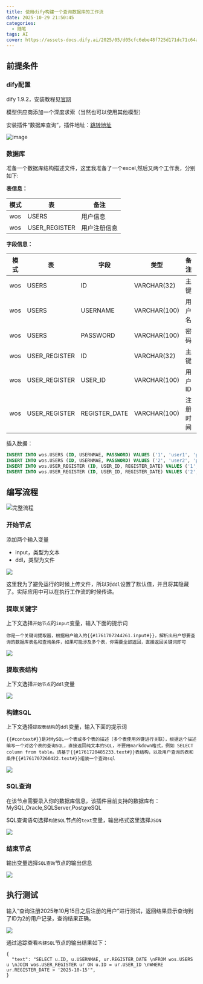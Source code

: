 ```yaml
---
title: 使用dify构建一个查询数据库的工作流
date: 2025-10-29 21:50:45
categories:
  - 随笔
tags: AI
cover: https://assets-docs.dify.ai/2025/05/d05cfc6ebe48f725d171dc71c64a5d16.svg
---
```


## 前提条件

### dify配置

dify 1.9.2，安装教程见[官网](https://docs.dify.ai/zh-hans/getting-started/install-self-hosted/docker-compose)

模型供应商添加一个深度求索（当然也可以使用其他模型）

安装插件“数据库查询”，插件地址：[跳转地址](https://marketplace.dify.ai/plugins/junjiem/db_query?source=http%253A%252F%252F121.37.246.252%253A81&amp;theme=system)

![image](https://static.jiangliuhong.top/images/picgo/20251029212230.png)

### 数据库

准备一个数据库结构描述文件，这里我准备了一个excel,然后又两个工作表，分别如下:

**表信息：**

| 模式 | 表            | 备注         |
| ------ | --------------- | -------------- |
| wos  | USERS         | 用户信息     |
| wos  | USER_REGISTER | 用户注册信息 |

**字段信息：**

| 模式 | 表            | 字段          | 类型         | 备注     | 关联外键     |
| ------ | --------------- | --------------- | -------------- | ---------- | -------------- |
| wos  | USERS         | ID            | VARCHAR(32)  | 主键     |              |
| wos  | USERS         | USERNAME      | VARCHAR(100) | 用户名   |              |
| wos  | USERS         | PASSWORD      | VARCHAR(100) | 密码     |              |
| wos  | USER_REGISTER | ID            | VARCHAR(32)  | 主键     |              |
| wos  | USER_REGISTER | USER_ID       | VARCHAR(100) | 用户ID   | wos.USERS.ID |
| wos  | USER_REGISTER | REGISTER_DATE | VARCHAR(100) | 注册时间 |              |

插入数据：

```sql
INSERT INTO wos.USERS (ID, USERNMAE, PASSWORD) VALUES ('1', 'user1', 'password1');
INSERT INTO wos.USERS (ID, USERNMAE, PASSWORD) VALUES ('2', 'user2', 'password2');
INSERT INTO wos.USER_REGISTER (ID, USER_ID, REGISTER_DATE) VALUES ('1', '1', '2025-10-10');
INSERT INTO wos.USER_REGISTER (ID, USER_ID, REGISTER_DATE) VALUES ('2', '2', '2025-10-20');
```

## 编写流程

![](https://static.jiangliuhong.top/images/picgo/20251029204503.png "完整流程")

### 开始节点

添加两个输入变量

- input，类型为文本
- ddl，类型为文件

![](https://static.jiangliuhong.top/images/picgo/20251029211541.png)

这里我为了避免运行的时候上传文件，所以对`ddl`设置了默认值，并且将其隐藏了。实际应用中可以在执行工作流的时候传递。

### 提取关键字

上下文选择`开始节点`的`input`变量，输入下面的提示词

```
你是一个关键词提取器，根据用户输入的{{#1761707244261.input#}}，解析出用户想要查询的数据库表名和查询条件，如果可能涉及多个表，你需要全部返回，直接返回关键词即可
```

![](https://static.jiangliuhong.top/images/picgo/20251029211743.png)

### 提取表结构

上下文选择`开始节点`的`ddl`变量

![](https://static.jiangliuhong.top/images/picgo/20251029211942.png)

### 构建SQL

上下文选择`提取表结构`的`ddl`变量，输入下面的提示词

```
{{#context#}}是对MySQL一个表或多个表的描述（多个表使用外键进行关联），根据这个描述编写一个对这个表的查询SQL，直接返回纯文本的SQL，不要用markdown格式，例如 SELECT column from table。请基于{{#1761720485233.text#}}表结构，以及用户查询的表和条件{{#1761707260422.text#}}组装一个查询sql
```

![](https://static.jiangliuhong.top/images/picgo/20251029212424.png)

### SQL查询

在该节点需要录入你的数据库信息，该插件目前支持的数据库有： MySQL,Oracle,SQLServer,PostgreSQL

SQL查询语句选择`构建SQL`节点的`text`变量，输出格式这里选择`JSON`

![](https://static.jiangliuhong.top/images/picgo/20251029212641.png)

### 结束节点

输出变量选择`SQL查询`节点的输出信息

![](https://static.jiangliuhong.top/images/picgo/20251029213101.png)

## 执行测试

输入“查询注册2025年10月15日之后注册的用户”进行测试，返回结果显示查询到了ID为2的用户记录，查询结果正确。	

![](https://static.jiangliuhong.top/images/picgo/20251029214626.png)

通过追踪查看`构建SQL`节点的输出结果如下：

```
{
  "text": "SELECT u.ID, u.USERNMAE, ur.REGISTER_DATE \nFROM wos.USERS u \nJOIN wos.USER_REGISTER ur ON u.ID = ur.USER_ID \nWHERE ur.REGISTER_DATE > '2025-10-15'",
}
```